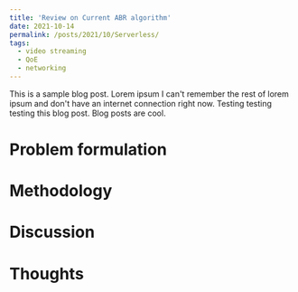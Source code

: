 ```yaml
---
title: 'Review on Current ABR algorithm'
date: 2021-10-14
permalink: /posts/2021/10/Serverless/
tags:
  - video streaming
  - QoE
  - networking
---
```


This is a sample blog post. Lorem ipsum I can't remember the rest of lorem ipsum and don't have an internet connection right now. Testing testing testing this blog post. Blog posts are cool. 

Problem formulation
======

Methodology
======

Discussion
===

Thoughts
===
